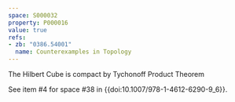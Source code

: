 ```yaml
---
space: S000032
property: P000016
value: true
refs:
- zb: "0386.54001"
  name: Counterexamples in Topology
---
```


The Hilbert Cube is compact by Tychonoff Product Theorem

See item #4 for space #38 in {{doi:10.1007/978-1-4612-6290-9_6}}.
